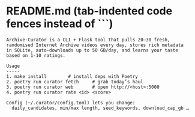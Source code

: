# README.md	(tab-indented code fences instead of ```)
	Archive-Curator is a CLI + Flask tool that pulls 20–30 fresh,
	randomised Internet Archive videos every day, stores rich metadata
	in SQLite, auto-downloads up to 50 GB/day, and learns your taste
	based on 1-10 ratings.

	Usage
	-----
	1. make install        # install deps with Poetry
	2. poetry run curator fetch     # grab today’s haul
	3. poetry run curator web       # open http://<host>:5000
	4. poetry run curator rate <id> <score>

	Config (~/.curator/config.toml) lets you change:
	  daily_candidates, min/max length, seed_keywords, download_cap_gb …
